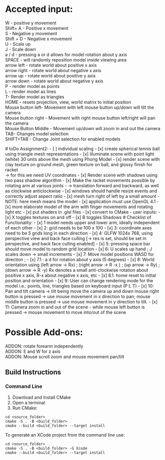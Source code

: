 # Accepted input:
 <p>W - positive y movement  <br>
 Shift+ A - Positive x movement<br>
 S - Negative y movement<br>
 Shift + D - Negative x movement<br>
 U - Scale up<br>
 J - Scale down<br>
 a / d - pressing a or d allows for model rotation about y axis<br>
 SPACE - will randomly reposition model inside viewing area<br>
 arrow left - rotate  world about positive x axis          <br>
 arrow right - rotate world about negative x axis               <br>
 arrow up - rotate    world about positive y axis          <br>
 arrow down - rotate  world  about negative y axis         <br>
 P - render model as points                                <br>
 L - render model as lines                                 <br>
 T- Render model as triangles                              <br>
 HOME - resets projection, view, world matrix to initial position<br>
 Mouse button left- Movement with left mouse button up/down will tilt the camera<br>
 Mouse button right - Movement with right mouse button left/right will pan the camera<br>
 Mouse Button Middle - Movement up/down will zoom in and out the camera<br>
 TAB- Changes model selection<br>
 SHIFT+TAB - Change Joint selection for enabled models</p>
# toDo Assignment2:
- [ ] individual scaling
- [x] create spherical tennis ball using triangle mesh representations
- [x] illuminate scene with point light (white) 30 units above the mesh using Phong Model
- [x] render scene with clay texture on ground mesh, green texture on ball, and glossy finish for racket<br>
 	-> for this we need UV coordinates
- [x] Render scene with shadows using two pass shadow algorithm
- [x] Make the racket movements possible by rotating arm at various joints
-     -> translation forward and backward, as well as clockwise anticlockwise
- [x] windows should handle resize events and correctly adjust aspect ratio
- [x] mesh turn right of left by a small amount
- 	 NOTE: here mesh means the model
- [x] application must use OpenGL 4.1 
- [x] more elaborate model of the arm with finger movements and rotating light etc
- [x] put shaders in .glsl files
- [x] convert to CMake
- user inputs:
- [x] X toggles textures on and off
- [x] B toggles Shadows
# Checklist of Functionality:
- [x] 1 model needs upper and lower arm, ideally independent of each other
- [x] 2: grid needs to be 100 x 100
- [x] 3: coordinate axes need to be 5 grids long in each direction
- [x] 4: GLFW 1024x 768, using perspective view and back face culling [-> res is set, should be set in perspective, and back face culling enabled]
- [x] 5: pressing space bar should move model  to random grid location
- [x] 6: U scales up hand ; J scales down -> small increments
- [x] 7: Move model positions WASD for direction ;
- [x] 7.1 : a d for rotation about y axis (5 degrees)
- [x] 8: World orientation using (left arrow -> Rx) ; (right arrow -> R -x ) ; (up arrow -> Ry) ; (down arrow -> R -y) 
  			Rx denotes a small anti-clockwise
  			rotation about positive x axis, R-x about negative x axis, etc
- [x] 8.1: home reset to initial position and orientation  
- [x] 9: User can change rendering mode for the model i.e.: points, line, triangles based on keyboard input (P L T)
- [x] 10: Pan and tilt camera -> tilt being move the camera up and down
			mouse right button is pressed → use mouse movement in x direction to pan;
			mouse middle button is pressed → use mouse movement in y direction to tilt.
- [x] 11: Camera zoom in and out of the scene - while  mouse left button is pressed → mouse movement to move into/out of the scene

# Possible Add-ons:
 <p>ADDON: rotate forearm independently<br>
 ADDON: E and W for z axis<br>
 ADDON: Mouse scroll zoom and mouse movement pan/tilt</p>

 ## Build Instructions
### Command Line

1. Download and Install CMake
2. Open a terminal
3. Run CMake:

```
cd <source_folder>
cmake -S . -B <build_folder>
cmake --build <build_folder> --target install
```

To generate an XCode project from the command line use:

```
cd <source_folder>
cmake -S . -B <build_folder> -G Xcode
cmake --build <build_folder> --target install
```